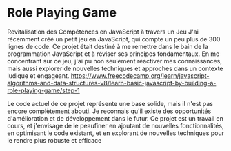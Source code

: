 # Role Playing Game
Revitalisation des Compétences en JavaScript à travers un Jeu
J'ai récemment créé un petit jeu en JavaScript, qui compte un peu plus de 300 lignes de code. Ce projet était destiné à me remettre dans le bain de la programmation JavaScript et à réviser ses principes fondamentaux. En me concentrant sur ce jeu, j'ai pu non seulement réactiver mes connaissances, mais aussi explorer de nouvelles techniques et approches dans un contexte ludique et engageant.
https://www.freecodecamp.org/learn/javascript-algorithms-and-data-structures-v8/learn-basic-javascript-by-building-a-role-playing-game/step-1

Le code actuel de ce projet représente une base solide, mais il n'est pas encore complètement abouti. Je reconnais qu'il existe des opportunités d'amélioration et de développement dans le futur. Ce projet est un travail en cours, et j'envisage de le peaufiner en ajoutant de nouvelles fonctionnalités, en optimisant le code existant, et en explorant de nouvelles techniques pour le rendre plus robuste et efficace
